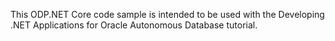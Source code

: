 This ODP.NET Core code sample is intended to be used with the Developing .NET Applications for Oracle Autonomous Database tutorial. 
